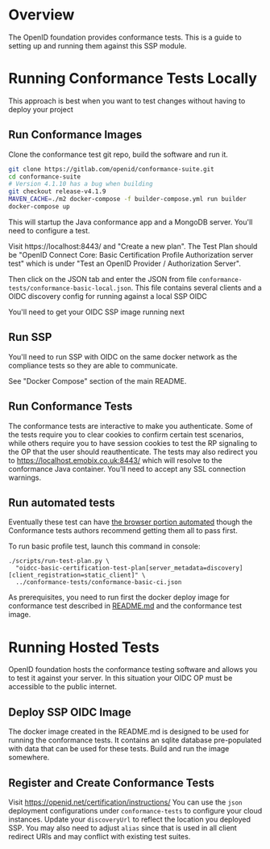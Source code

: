 # Overview

The OpenID foundation provides conformance tests. This is a guide to setting up and running
them against this SSP module.

# Running Conformance Tests Locally

This approach is best when you want to test changes without having to deploy your project

## Run Conformance Images

Clone the conformance test git repo, build the software and run it.

```bash
git clone https://gitlab.com/openid/conformance-suite.git
cd conformance-suite
# Version 4.1.10 has a bug when building
git checkout release-v4.1.9
MAVEN_CACHE=./m2 docker-compose -f builder-compose.yml run builder
docker-compose up
```

This will startup the Java conformance app and a MongoDB server. You'll need to configure a test.

Visit https://localhost:8443/ and "Create a new plan".
The Test Plan should be "OpenID Connect Core: Basic Certification Profile Authorization server test"
which is under "Test an OpenID Provider / Authorization Server".

Then click on the JSON tab and enter the JSON from file `conformance-tests/conformance-basic-local.json`.
This file contains several clients and a OIDC discovery config for running against a local SSP OIDC

You'll need to get your OIDC SSP image running next

## Run SSP

You'll need to run SSP with OIDC on the same docker network as the compliance tests so they are able to communicate.

See "Docker Compose" section of the main README.

## Run Conformance Tests

The conformance tests are interactive to make you authenticate. Some of the tests require you to clear cookies to confirm
certain test scenarios, while others require you to have session cookies to test the RP signaling to the OP that the user
should reauthenticate. The tests may also redirect you to https://localhost.emobix.co.uk:8443/  which will resolve to
the conformance Java container. You'll need to accept any SSL connection warnings.

## Run automated tests

Eventually these test can have [the browser portion automated](https://gitlab.com/openid/conformance-suite/-/wikis/Design/BrowserControl)
though the Conformance tests authors recommend getting them all to pass first.

To run basic profile test, launch this command in console:

```shell
./scripts/run-test-plan.py \
  "oidcc-basic-certification-test-plan[server_metadata=discovery][client_registration=static_client]" \
  ../conformance-tests/conformance-basic-ci.json
```

As prerequisites, you need to run first the docker deploy image for conformance test described in [README.md](README.md)
and the conformance test image.

# Running Hosted Tests

OpenID foundation hosts the conformance testing software and allows you to test it against your server.
In this situation your OIDC OP must be accessible to the public internet.

## Deploy SSP OIDC Image

The docker image created in the README.md is designed to be used for running the conformance tests.
It contains an sqlite database pre-populated with data that can be used for these tests.
Build and run the image somewhere.

## Register and Create Conformance Tests

Visit https://openid.net/certification/instructions/
You can use the `json` deployment configurations under `conformance-tests` to configure your cloud instances. Update your
`discoveryUrl` to reflect the location you deployed SSP. You may also need to adjust `alias` since that is used in all
client redirect URIs and may conflict with existing test suites.

